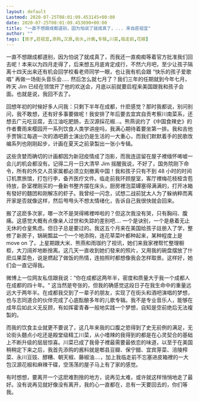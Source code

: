```yaml
---
layout: default
Lastmod: 2020-07-25T08:01:09.453145+00:00
date: 2020-07-25T08:01:09.453090+00:00
title: "一直不想跟成都道别，因为怕说了就成真了，... 来自莊祖宜"
author: ""
tags: [孩子,莊祖宜,添购,汉源,街头,计画,专辑,川菜,临走前,花椒]
---
```


一直不想跟成都道别，因为怕说了就成真了，而我还一直痴痴等着官方批准我们回去呢！本来以为四月走得了，后来想五月底肯定成行，不然六月吧，至少让孩子隔离十四天出来还有机会回学校看老师同学一眼，也让我有机会跟 “快乐的孩子爱歌唱” 再做一场街头音乐会..... 然后怎么就七月了？我们三年的任期就到今年七月，昨天 Jim 已经在领馆开了他的欢送会，月底以前就要启程来美国跟我和孩子会面。也就是说，我回不去了。

回想年初的时候好多人问我：只剩下半年在成都，什麽感觉？那时我都说，别问别问，我不敢想，还有好多事要做呢！我安排了年后要去宜宾自贡考察川南菜系，还想去广元吃豆腐，去江油吃肥肠，去汉源採花椒...。熊燕说约了《中国食辣史》的作者曹雨来樱园开一系列饮食人类学讲座吗，我满心期待着要坐第一排。我和吉他手贾锦江每週一次的酒吧爵士演出仍是生活的一大重心，而我们默默着手的民歌改编系列也刚刚起步，计画在夏天之前录製出一张小专辑。

这些贪婪而确切的计画都因为新冠疫情成了泡影，而我连逗留在屋子裡缅怀唏嘘一会儿的机会都没有。记得二月一日大清早 Jim 摇醒我说，不好了，国务院刚下命令，所有的外交人员家属都必须立刻撤离中国！我和孩子只有不到 48 小时的时间订机票旅馆，打包行李，备齐医疗文件。临走前我环顾屋室，客厅裡梅花枝桠含苞待放，卧室裡刚买的一叠新书整齐摆在床头，厨房裡泡菜罈塞得满满的，打开冰箱有發好的麵团和刚解冻的虾子。我曾经一闪念，试想二战前犹太人为了躲纳粹而离开家是否就像这样，然后甩甩头不想太情绪化，告诉自己我很快就会回来。

搬了这麽多次家，哪一次不是哭得稀裡哗啦的？但这次我没有哭，只有胸闷、腹痛。这感觉大概有点像亲人过世和失踪的差别吧.... 一个是诀别，一个是悬着无止无休的仓皇焦虑。但日子总是要过的。我这五个月来在美国给孩子註册入了学，整修了新房子，锅碗瓢盆一个一个地添购，连花草菜叶都种起来，某种程度上是 move on 了。上星期跟大米、熊燕和雨珈约了视讯，她们来我家裡帮忙整理橱柜，大刀阔斧地断捨离。这几天一直收到她们發来的照片，又用我的碗盘摆放了什麽瓜果菜色，说是燃起了做饭的热情，连拍照时都想像我会怎样取景。这样好，她们会一直记得我。

微博上一位网友私信跟我说：“你在成都这两年半，密度和质量大于我一个成都人在成都的四十年。“ 这当然是夸张的，但我的确感觉这段日子在我生命中的重量远远大于两年半。在成都我交到了一辈子的朋友，实现了在街头和酒吧演唱的梦想，也与志同道合的伙伴完成了心底酝酿多年的儿歌专辑。我不是专业音乐人，能够在成年后如此义无反顾，有如挥霍青春一般地实践一个梦想，自知是空前绝后无法複製的。

而我的饮食主业就更不要说了，这几年来我的口腹之慾得到了史无前例的满足，无论街头麵点小吃还是殿堂级精工川菜，从小嗜辣的我得到的都是在心灵契合的基础上不断升级的层层惊喜。川菜已成了我骨子裡最需要最依恋的味道，以至于在美国稍稍定下来之后，我首先添购的酱料就是郫县豆瓣、保宁醋、宜宾芽菜、涪陵榨菜、永川豆豉、醪糟、朝天椒、藤椒油....，加上我临走前不忘塞进皮箱裡的一大包汉源花椒和麻辣干碟，空荡荡的屋子马上有了家的感觉。

有时想想，要离开一个这麽难割捨的地方，说再见太难，或许就这样悄悄地走了最好。没有说再见就好像没有离开，我的心一直都在，总有一天要回去的，你们等我。

